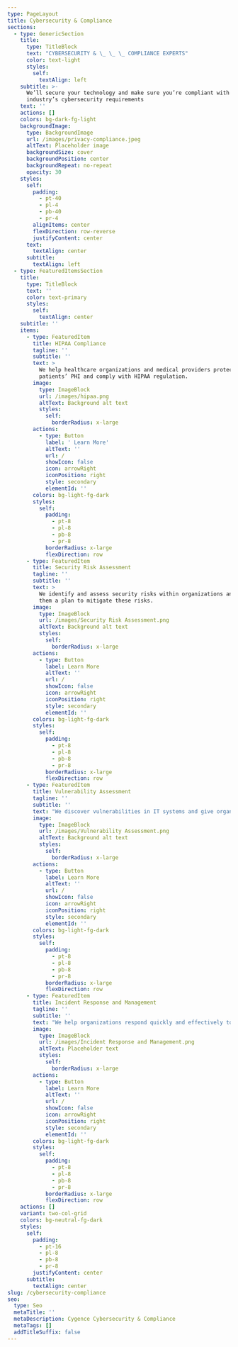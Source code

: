 ```yaml
---
type: PageLayout
title: Cybersecurity & Compliance
sections:
  - type: GenericSection
    title:
      type: TitleBlock
      text: "CYBERSECURITY & \_ \_ \_ COMPLIANCE EXPERTS"
      color: text-light
      styles:
        self:
          textAlign: left
    subtitle: >-
      We’ll secure your technology and make sure you’re compliant with your
      industry’s cybersecurity requirements
    text: ''
    actions: []
    colors: bg-dark-fg-light
    backgroundImage:
      type: BackgroundImage
      url: /images/privacy-compliance.jpeg
      altText: Placeholder image
      backgroundSize: cover
      backgroundPosition: center
      backgroundRepeat: no-repeat
      opacity: 30
    styles:
      self:
        padding:
          - pt-40
          - pl-4
          - pb-40
          - pr-4
        alignItems: center
        flexDirection: row-reverse
        justifyContent: center
      text:
        textAlign: center
      subtitle:
        textAlign: left
  - type: FeaturedItemsSection
    title:
      type: TitleBlock
      text: ''
      color: text-primary
      styles:
        self:
          textAlign: center
    subtitle: ''
    items:
      - type: FeaturedItem
        title: HIPAA Compliance
        tagline: ''
        subtitle: ''
        text: >
          We help healthcare organizations and medical providers protect their
          patients’ PHI and comply with HIPAA regulation.
        image:
          type: ImageBlock
          url: /images/hipaa.png
          altText: Background alt text
          styles:
            self:
              borderRadius: x-large
        actions:
          - type: Button
            label: ' Learn More'
            altText: ''
            url: /
            showIcon: false
            icon: arrowRight
            iconPosition: right
            style: secondary
            elementId: ''
        colors: bg-light-fg-dark
        styles:
          self:
            padding:
              - pt-8
              - pl-8
              - pb-8
              - pr-8
            borderRadius: x-large
            flexDirection: row
      - type: FeaturedItem
        title: Security Risk Assessment
        tagline: ''
        subtitle: ''
        text: >
          We identify and assess security risks within organizations and give
          them a plan to mitigate these risks.
        image:
          type: ImageBlock
          url: /images/Security Risk Assessment.png
          altText: Background alt text
          styles:
            self:
              borderRadius: x-large
        actions:
          - type: Button
            label: Learn More
            altText: ''
            url: /
            showIcon: false
            icon: arrowRight
            iconPosition: right
            style: secondary
            elementId: ''
        colors: bg-light-fg-dark
        styles:
          self:
            padding:
              - pt-8
              - pl-8
              - pb-8
              - pr-8
            borderRadius: x-large
            flexDirection: row
      - type: FeaturedItem
        title: Vulnerability Assessment
        tagline: ''
        subtitle: ''
        text: "We discover vulnerabilities in IT systems and give organizations a plan to strengthen cybersecurity defenses.\_\n"
        image:
          type: ImageBlock
          url: /images/Vulnerability Assessment.png
          altText: Background alt text
          styles:
            self:
              borderRadius: x-large
        actions:
          - type: Button
            label: Learn More
            altText: ''
            url: /
            showIcon: false
            icon: arrowRight
            iconPosition: right
            style: secondary
            elementId: ''
        colors: bg-light-fg-dark
        styles:
          self:
            padding:
              - pt-8
              - pl-8
              - pb-8
              - pr-8
            borderRadius: x-large
            flexDirection: row
      - type: FeaturedItem
        title: Incident Response and Management
        tagline: ''
        subtitle: ''
        text: "We help organizations respond quickly and effectively to cyber incidents and breaches before they have a chance to wreak havoc on their systems.\_\n"
        image:
          type: ImageBlock
          url: /images/Incident Response and Management.png
          altText: Placeholder text
          styles:
            self:
              borderRadius: x-large
        actions:
          - type: Button
            label: Learn More
            altText: ''
            url: /
            showIcon: false
            icon: arrowRight
            iconPosition: right
            style: secondary
            elementId: ''
        colors: bg-light-fg-dark
        styles:
          self:
            padding:
              - pt-8
              - pl-8
              - pb-8
              - pr-8
            borderRadius: x-large
            flexDirection: row
    actions: []
    variant: two-col-grid
    colors: bg-neutral-fg-dark
    styles:
      self:
        padding:
          - pt-16
          - pl-8
          - pb-8
          - pr-8
        justifyContent: center
      subtitle:
        textAlign: center
slug: /cybersecurity-compliance
seo:
  type: Seo
  metaTitle: ''
  metaDescription: Cygence Cybersecurity & Compliance
  metaTags: []
  addTitleSuffix: false
---
```

